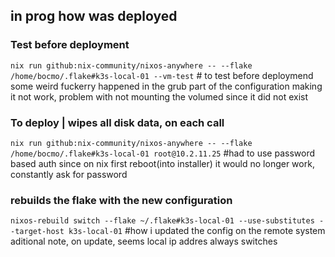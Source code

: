 ## in prog how was deployed

### Test before deployment
`nix run github:nix-community/nixos-anywhere -- --flake /home/bocmo/.flake#k3s-local-01 --vm-test` # to test before deploymend
some weird fuckerry happened in the grub part of the configuration making it not work, problem with not mounting the volumed since it did not exist

### To deploy | wipes all disk data, on each call
`nix run github:nix-community/nixos-anywhere -- --flake /home/bocmo/.flake#k3s-local-01 root@10.2.11.25`  #had to use password based auth since on nix first reboot(into installer) it would no longer work, constantly ask for password


### rebuilds the flake with the new configuration
`nixos-rebuild switch --flake ~/.flake#k3s-local-01 --use-substitutes --target-host k3s-local-01` #how i updated the config on the remote system
aditional note, on update, seems local ip addres always switches
